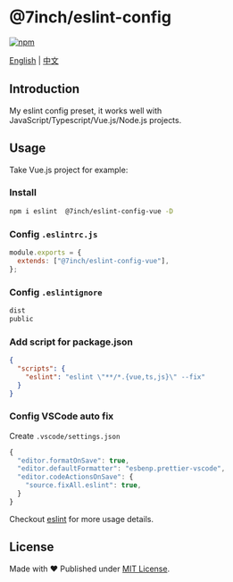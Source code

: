 # @7inch/eslint-config

[![npm](https://img.shields.io/npm/v/@7inch/eslint-config-base)](https://npmjs.com/package/@7inch/eslint-config-base)

[English](README.md) | [中文](README.zh-CN.md)

## Introduction

My eslint config preset, it works well with JavaScript/Typescript/Vue.js/Node.js projects.

## Usage

Take Vue.js project for example:

### Install

```sh
npm i eslint  @7inch/eslint-config-vue -D
```

### Config `.eslintrc.js`

```js
module.exports = {
  extends: ["@7inch/eslint-config-vue"],
};
```

### Config `.eslintignore`

```txt
dist
public
```

### Add script for package.json

```json
{
  "scripts": {
    "eslint": "eslint \"**/*.{vue,ts,js}\" --fix"
  }
}
```

### Config VSCode auto fix

Create `.vscode/settings.json`

```js
{
  "editor.formatOnSave": true,
  "editor.defaultFormatter": "esbenp.prettier-vscode",
  "editor.codeActionsOnSave": {
    "source.fixAll.eslint": true,
  }
}
```

Checkout [eslint](https://eslint.org/) for more usage details.

## License

Made with ❤️ Published under [MIT License](./LICENSE).

